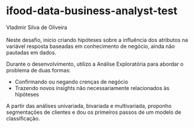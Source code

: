 # ifood-data-business-analyst-test
Vladimir Silva de Oliveira 
<br><br>
Neste desafio, inicio criando hipóteses sobre a influência dos atributos na variável resposta baseadas em conhecimento de negócio, ainda não pautadas em dados.

Durante o desenvolvimento, utilizo a Análise Exploratória para abordar o problema de duas formas:
- Confirmando ou negando crenças de negócio
- Trazendo novos insights não necessariamente relacionados às hipóteses

A partir das análises univariada, bivariada e multivariada, proponho segmentações de clientes e dou os primeiros passos de um modelo de classificação.

<br>

